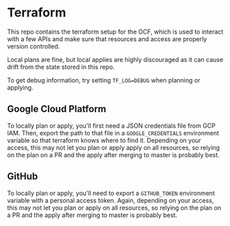 # Terraform
This repo contains the terraform setup for the OCF, which is used to interact
with a few APIs and make sure that resources and access are properly version
controlled.

Local plans are fine, but local applies are highly discouraged as it can cause
drift from the state stored in this repo.

To get debug information, try setting `TF_LOG=DEBUG` when planning or applying.

## Google Cloud Platform
To locally plan or apply, you'll first need a JSON credentials file from GCP
IAM. Then, export the path to that file in a `GOOGLE_CREDENTIALS` environment
variable so that terraform knows where to find it. Depending on your access,
this may not let you plan or apply apply on all resources, so relying on the
plan on a PR and the apply after merging to master is probably best.

## GitHub
To locally plan or apply, you'll need to export a `GITHUB_TOKEN` environment
variable with a personal access token. Again, depending on your access, this
may not let you plan or apply on all resources, so relying on the plan on a PR
and the apply after merging to master is probably best.
